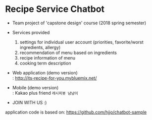 
# Recipe Service Chatbot 
- Team project of 'capstone design' course (2018 spring semester)

- Services provided
  1. settings for individual user account (priorities, favorite/worst ingredients, allergy)
  2. recommendation of menu based on ingredients
  3. recipe information of menu
  4. cooking term description 

- Web application (demo version) </br>
 : http://its-recipe-for-you.mybluemix.net/

- Mobile (demo version) </br>
: Kakao plus friend  `레시피봇 냠냠이`

- JOIN WITH US :)

application code is based on:
https://github.com/hjjo/chatbot-sample
